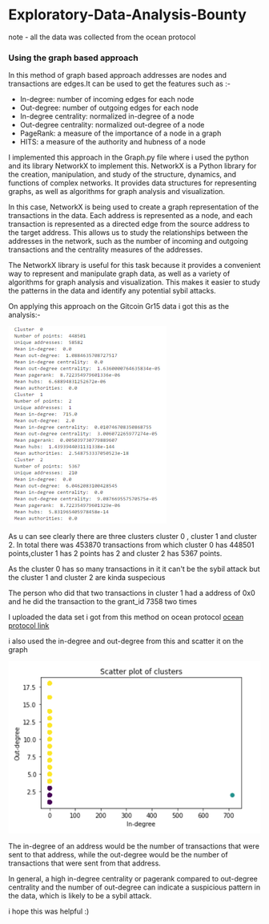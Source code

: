 # Exploratory-Data-Analysis-Bounty
note - all the data was collected from the ocean protocol
###  Using the graph based approach
In this method of graph based approach addresses are nodes and transactions are edges.It can be used to get the features such as :-
* In-degree: number of incoming edges for each node
* Out-degree: number of outgoing edges for each node
* In-degree centrality: normalized in-degree of a node
* Out-degree centrality: normalized out-degree of a node
* PageRank: a measure of the importance of a node in a graph
* HITS: a measure of the authority and hubness of a node

I implemented this approach in the Graph.py file where i used the python and its library NetworkX to implement this.
NetworkX is a Python library for the creation, manipulation, and study of the structure, dynamics, and functions of complex networks. It provides data structures for representing graphs, as well as algorithms for graph analysis and visualization.

In this case, NetworkX is being used to create a graph representation of the transactions in the data. Each address is represented as a node, and each transaction is represented as a directed edge from the source address to the target address. This allows us to study the relationships between the addresses in the network, such as the number of incoming and outgoing transactions and the centrality measures of the addresses.

The NetworkX library is useful for this task because it provides a convenient way to represent and manipulate graph data, as well as a variety of algorithms for graph analysis and visualization. This makes it easier to study the patterns in the data and identify any potential sybil attacks.

On applying this approach on the Gitcoin Gr15 data i got this as the analysis:-
   
   
![This is an image](images/g15.png)

As u can see clearly there are three clusters cluster 0 , cluster 1 and cluster 2. In total there was 453870 transactions from which cluster 0 has 448501 points,cluster 1 has 2 points has 2 and cluster 2 has 5367 points.

As the cluster 0 has so many transactions in it it can't be the sybil attack but the cluster 1 and cluster 2 are kinda suspecious 

The person who did that two transactions in cluster 1 had a address of 0x0 and he did the transaction to the grant_id 7358 two times

I uploaded the data set i got from this method on ocean protocol [ocean protocol link](https://market.oceanprotocol.com/asset/did:op:b2d554a5e09989bd81f1c54295fafab2a2784fb87ede3390a7103946f65df331)

i also used the in-degree and out-degree from this and scatter it on the graph

![This is an image](images/graph.png)

The in-degree of an address would be the number of transactions that were sent to that address, while the out-degree would be the number of transactions that were sent from that address.

In general, a high in-degree centrality or pagerank compared to out-degree centrality and the number of out-degree can indicate a suspicious pattern in the data, which is likely to be a sybil attack.

i hope this was helpful :)
